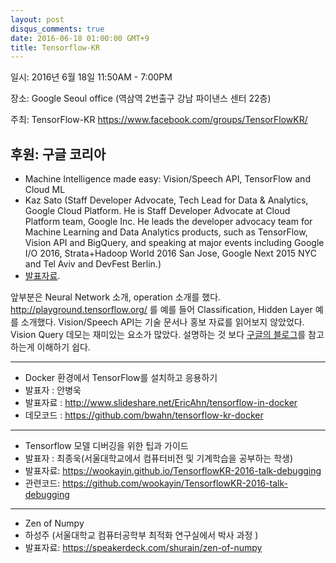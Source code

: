 ```yaml
---
layout: post
disqus_comments: true
date: 2016-06-18 01:00:00 GMT+9
title: Tensorflow-KR
---
```


일시: 2016년 6월 18일 11:50AM - 7:00PM

장소: Google Seoul office (역삼역 2번출구 강남 파이낸스 센터 22층)

주최: TensorFlow-KR https://www.facebook.com/groups/TensorFlowKR/ 

후원: 구글 코리아
------------------------------------------------------------------------------

- Machine Intelligence made easy: Vision/Speech API, TensorFlow and Cloud ML  
- Kaz Sato (Staff Developer Advocate, Tech Lead for Data & Analytics, Google Cloud Platform. He  is Staff Developer Advocate at Cloud Platform team, Google Inc. He leads the developer advocacy team for Machine Learning and Data Analytics products, such as TensorFlow, Vision API and BigQuery, and speaking at major events including Google I/O 2016, Strata+Hadoop World 2016 San Jose, Google Next 2015 NYC and Tel Aviv and DevFest Berlin.)
- [발표자료](http://sssslide.com/speakerdeck.com/kazunori279/machine-intelligence-made-easy).

앞부분은 Neural Network 소개, operation 소개를 했다. http://playground.tensorflow.org/ 를 예를 들어 Classification, Hidden Layer 예를 소개했다. 
Vision/Speech API는 기술 문서나 홍보 자료를 읽어보지 않았었다. Vision Query 데모는 재미있는 요소가 많았다.
설명하는 것 보다 [구글의 블로그](https://cloud.google.com/blog/big-data/2016/05/explore-the-galaxy-of-images-with-cloud-vision-api)를 참고하는게 이해하기 쉽다.

------------------------------------------------------------------------------

- Docker 환경에서 TensorFlow를 설치하고 응용하기 
- 발표자 : 안병욱
- 발표자료 : http://www.slideshare.net/EricAhn/tensorflow-in-docker
- 데모코드 : https://github.com/bwahn/tensorflow-kr-docker

------------------------------------------------------------------------------

- Tensorflow 모델 디버깅을 위한 팁과 가이드
- 발표자 : 최종욱(서울대학교에서 컴퓨터비전 및 기계학습을 공부하는 학생)
- 발표자료: https://wookayin.github.io/TensorflowKR-2016-talk-debugging
- 관련코드: https://github.com/wookayin/TensorflowKR-2016-talk-debugging

------------------------------------------------------------------------------

- Zen of Numpy 
- 하성주 (서울대학교 컴퓨터공학부 최적화 연구실에서 박사 과정 )
- 발표자료: https://speakerdeck.com/shurain/zen-of-numpy


